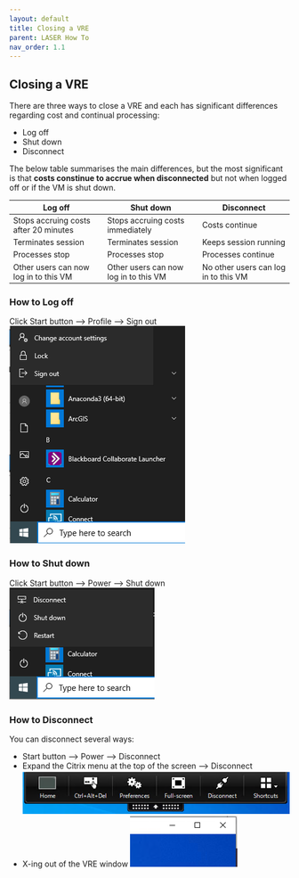 ```yaml
---
layout: default
title: Closing a VRE
parent: LASER How To
nav_order: 1.1
---
```


## Closing a VRE  
There are three ways to close a VRE and each has significant differences regarding cost and continual processing:
- Log off
- Shut down
- Disconnect

The below table summarises the main differences, but the most significant is that **costs constinue to accrue when disconnected** but not when logged off or if the VM is shut down.

|Log off |Shut down |Disconnect |
|---|---|---|
|Stops accruing costs after 20 minutes|Stops accruing costs immediately|Costs continue|
|Terminates session|Terminates session|Keeps session running|
|Processes stop|Processes stop|Processes continue|
|Other users can now log in to this VM|Other users can now log in to this VM|No other users can log in to this VM|

### How to Log off 
Click Start button --> Profile --> Sign out 
	![](../../images/laser_logoff/vre_user_options.PNG)

### How to Shut down
Click Start button --> Power --> Shut down 
	![](../../images/laser_logoff/vre_power_options.PNG)

### How to Disconnect
You can disconnect several ways: 
- Start button --> Power --> Disconnect 
- Expand the Citrix menu at the top of the screen --> Disconnect 
	![](../../images/laser_logoff/vre_citrix_options.PNG)
- X-ing out of the VRE window 
	![](../../images/laser_logoff/vre_x.PNG)
